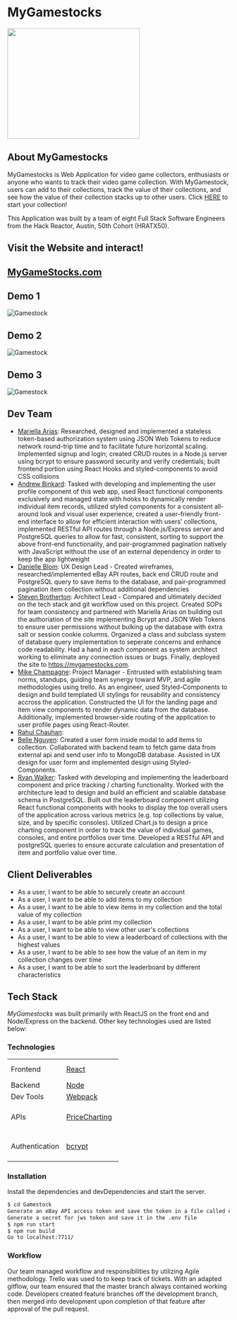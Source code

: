 # MyGamestocks #
<img width="300" height="250" src="https://mygamestocks.com/resources/logo.png">

## About MyGamestocks
MyGamestocks is Web Application for video game collectors, enthusiasts or anyone who wants to track their video game collection. With MyGamestock, users can add to their collections, track the value of their collections, and see how the value of their collection stacks up to other users. Click <a href="https://mygamestocks.com/">HERE</a> to start your collection! 

This Application was built by a team of eight Full Stack Software Engineers from the Hack Reactor, Austin, 50th Cohort (HRATX50).

## Visit the Website and interact!
<a href="https://mygamestocks.com/"><h2>MyGameStocks.com</h2></a>


## Demo 1
![Gamestock](https://github.com/hratx-blue-ocean/Gamestock/blob/master/Demo1.gif)

## Demo 2
![Gamestock](https://github.com/hratx-blue-ocean/Gamestock/blob/master/Demo2.gif)

## Demo 3
![Gamestock](https://github.com/hratx-blue-ocean/Gamestock/blob/master/Demo3.gif)


## Dev Team

  * [Mariella Arias]: Researched, designed and implemented a stateless token-based authorization system using JSON Web Tokens to reduce network round-trip time and to facilitate future horizontal scaling. Implemented signup and login; created CRUD routes in a Node.js server using bcrypt to ensure password security and verify credentials; built frontend portion using React Hooks and styled-components to avoid CSS collisions
  * [Andrew Binkard]: Tasked with developing and implementing the user profile component of this web app, used React functional components exclusively and managed state with hooks to dynamically render individual item records, utilized styled components for a consistent all-around look and visual user experience, created a user-friendly front-end interface to allow for efficient interaction with users’ collections, implemented RESTful API routes through a Node.js/Express server and PostgreSQL queries to allow for fast, consistent, sorting to support the above front-end functionality, and pair-programmed pagination natively with JavaScript without the use of an external dependency in order to keep the app lightweight
  * [Danielle Blom]: UX Design Lead - Created wireframes, researched/implemented eBay API routes, back end CRUD route and PostgreSQL query to save items to the database, and pair-programmed pagination item collection without additional dependencies
  * [Steven Brotherton]: Architect Lead - Compared and ultimately decided on the tech stack and git workflow used on this project. Created SOPs for team consistency and partnered with Mariella Arias on building out the authoriation of the site implementing Bcrypt and JSON Web Tokens to ensure user permissions without bulking up the database with extra salt or session cookie columns. Organized a class and subclass system of database query implementation to seperate concerns and enhance code readability. Had a hand in each component as system architect working to eliminate any connection issues or bugs. Finally, deployed the site to https://mygamestocks.com.
  * [Mike Champagne]: Project Manager - Entrusted with establishing team norms, standups, guiding team synergy toward MVP, and agile methodologies using trello.  As an engineer, used Styled-Components to design and build templated UI stylings for reusability and consistency accross the application.  Constructed the UI for the landing page and item view components to render dynamic data from the database.  Additionally, implemented browser-side routing of the application to user profile pages using React-Router.  
  * [Rahul Chauhan]: 
  * [Belle Nguyen]: Created a user form inside modal to add items to collection. Collaborated with backend team to fetch game data from external api and send user info to MongoDB database. Assisted in UX design for user form and implemented design using Styled-Components. 
  * [Ryan Walker]: Tasked with developing and implementing the leaderboard component and price tracking / charting functionality. Worked with the architecture lead to design and build an efficient and scalable database schema in PostgreSQL. Built out the leaderboard component utilizing React functional components with hooks to display the top overall users of the application across various metrics (e.g. top collections by value, size, and by specific consoles). Utilized Chart.js to design a price charting component in order to track the value of individual games, consoles, and entire portfolios over time. Developed a RESTful API and postgreSQL queries to ensure accurate calculation and presentation of item and portfolio value over time.

## Client Deliverables

* As a user, I want to be able to securely create an account
* As a user, I want to be able to add items to my collection
* As a user, I want to be able to view items in my collection and the total value of my collection
* As a user, I want to be able print my collection
* As a user, I want to be able to view other user's collections
* As a user, I want to be able to view a leaderboard of collections with the highest values
* As a user, I want to be able to see how the value of an item in my collection changes over time
* As a user, I want to be able to sort the leaderboard by different characteristics

## Tech Stack 
*MyGamestocks* was built primarily with ReactJS on the front end and Node/Express on the backend. Other key technologies used are listed below: 

### Technologies

<table style="width:50%">
  <tr>
    <td class="subheading">Frontend</td>
    <td><a href="https://reactjs.org/">React</a></td>
    <td><a href="https://reactrouter.com/">React Router</a></td>
    <td><a href="https://styled-components.com/">styled-components</a></td>
  </tr>
  <tr rowspan="2">
    <td class="subheading">Backend</td>
    <td><a href="http://nodejs.org">Node</a></td> 
    <td><a href="http://expressjs.com">Express</a></td>
    <td><a href="https://www.postgresql.org/">Postgres</a></td>
  </tr>
  <tr>
      <td class="subheading">Dev Tools</td>
      <td><a href="https://webpack.js.org/">Webpack</a></td>
      <td><a href="https://babeljs.io/">Babel</a></td>
    </tr>
  <tr>
    <td class="subheading">APIs</td>
    <td><a href="https://www.pricecharting.com/">PriceCharting</a></td>
    <td><a href="https://www.npmjs.com/package/ebay-node-api">Ebay API Node.js</a></td>
  </tr>
  <tr>
      <td class="authentication">Authentication</td>
      <td><a href="https://www.npmjs.com/package/bcrypt">bcrypt</a></td>
      <td><a href="https://jwt.io/">Json Web Token</a></td>
    </tr>
</table>

### Installation
Install the dependencies and devDependencies and start the server.

```sh
$ cd Gamestock
Generate an eBay API access token and save the token in a file called eBay.config.js
Generate a secret for jws token and save it in the .env file
$ npm run start
$ npm run build
Go to localhost:7711/
```

### Workflow
Our team managed workflow and responsibilities by utilizing Agile methodology. Trello was used to to keep track of tickets. With an adapted gitflow, our team ensured that the master branch always contained working code. Developers created feature branches off the development branch, then merged into development upon completion of that feature after approval of the pull request.

[//]: # (These are reference links used in the body of this note and get stripped out when the markdown processor does its job. There is no need to format nicely because it shouldn't be seen. Thanks SO - http://stackoverflow.com/questions/4823468/store-comments-in-markdown-syntax)


   [Mariella Arias]: <https://github.com/Mariella-Arias>
   [Andrew Binkard]: <https://github.com/andrewbinkard>
   [Danielle Blom]: <https://github.com/dlblom>
   [Steven Brotherton]: <https://github.com/SMbrobot10>
   [Mike Champagne]: <https://github.com/GeauxDrum>
   [Rahul Chauhan]: <https://github.com/RahulJung>
   [Belle Nguyen]: <https://github.com/BelleNg>
   [Ryan Walker]: <https://github.com/jryanwalker93>

